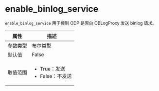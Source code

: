 # enable_binlog_service

`enable_binlog_service` 用于控制 ODP 是否向 OBLogProxy 发送 binlog 请求。

|  属性    | 描述     |
|----------|---------|
| 参数类型 |   布尔类型      |
| 默认值   | False     |
| 取值范围 | <ul><li>True：发送</li><li>False：不发送</li></ul>  |
